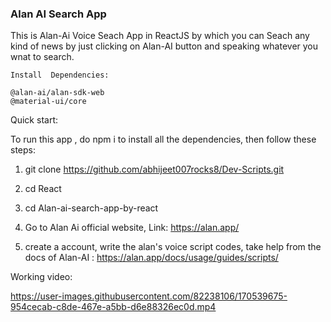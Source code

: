 

### Alan AI Search App

This is Alan-Ai Voice Seach App in ReactJS by which you can Seach any kind of news by just clicking on Alan-AI button and speaking whatever you wnat to search.

```
Install  Dependencies:

@alan-ai/alan-sdk-web
@material-ui/core

```


Quick start:

To run this app , do npm i to install all the dependencies, then follow these steps:

1. git clone https://github.com/abhijeet007rocks8/Dev-Scripts.git

2. cd React

3. cd Alan-ai-search-app-by-react

4. Go to Alan Ai official website, Link:  https://alan.app/

5. create a account, write the alan's voice script codes, take help from the docs of Alan-AI : https://alan.app/docs/usage/guides/scripts/





Working video:

https://user-images.githubusercontent.com/82238106/170539675-954cecab-c8de-467e-a5bb-d6e88326ec0d.mp4








